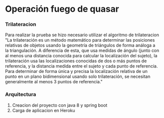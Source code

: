 # Operación fuego de quasar

### Trilateracion

Para realizar la prueba se hizo necesario utilizar el algoritmo de trilateracion "La trilateración es un método matemático para determinar las posiciones relativas de objetos usando la geometría de triángulos de forma análoga a la triangulación. A diferencia de esta, que usa medidas de ángulo (junto con al menos una distancia conocida para calcular la localización del sujeto), la trilateración usa las localizaciones conocidas de dos o más puntos de referencia, y la distancia medida entre el sujeto y cada punto de referencia. Para determinar de forma única y precisa la localización relativa de un punto en un plano bidimensional usando solo trilateración, se necesitan generalmente al menos 3 puntos de referencia."

### Arquitectura

1. Creacion del proyecto con java 8 y spring boot
2. Carga de aplicacion en Heroku
